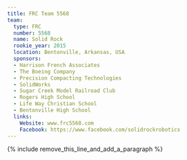 ```yaml
---
title: FRC Team 5568
team:
  type: FRC
  number: 5568
  name: Solid Rock
  rookie_year: 2015
  location: Bentonville, Arkansas, USA
  sponsors:
  - Harrison French Associates
  - The Boeing Company
  - Precision Compacting Technologies
  - SolidWorks
  - Sugar Creek Model Railroad Club
  - Rogers High School
  - Life Way Christian School
  - Bentonville High School
  links:
    Website: www.frc5568.com
    Facebook: https://www.facebook.com/solidrockrobotics
---
```


{% include remove_this_line_and_add_a_paragraph %}
